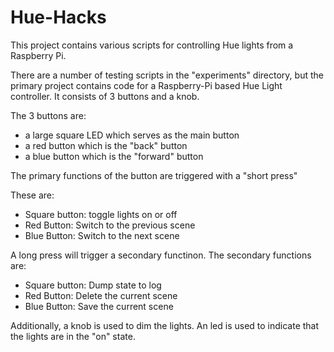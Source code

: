 # Hue-Hacks

This project contains various scripts for controlling Hue lights
from a Raspberry Pi.

There are a number of testing scripts in the "experiments" directory,
but the primary project contains code for a Raspberry-Pi based
Hue Light controller.  It consists of 3 buttons and a knob.

The 3 buttons are:
* a large square LED which serves as the main button
* a red button which is the "back" button
* a blue button which is the "forward" button

The primary functions of the button are triggered with a "short press"

These are:
* Square button: toggle lights on or off
* Red Button: Switch to the previous scene
* Blue Button: Switch to the next scene

A long press will trigger a secondary functinon.  The secondary functions are:
* Square button: Dump state to log
* Red Button: Delete the current scene
* Blue Button: Save the current scene

Additionally, a knob is used to dim the lights.
An led is used to indicate that the lights are in the "on" state.